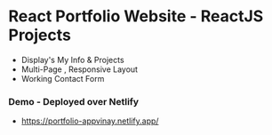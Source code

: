 # React Portfolio Website - ReactJS Projects
* Display's My Info & Projects
* Multi-Page , Responsive Layout
* Working Contact Form

### Demo - Deployed over Netlify 
* https://portfolio-appvinay.netlify.app/
